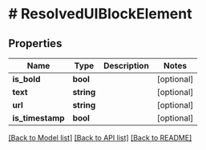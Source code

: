 # # ResolvedUIBlockElement

## Properties

Name | Type | Description | Notes
------------ | ------------- | ------------- | -------------
**is_bold** | **bool** |  | [optional]
**text** | **string** |  | [optional]
**url** | **string** |  | [optional]
**is_timestamp** | **bool** |  | [optional]

[[Back to Model list]](../../README.md#models) [[Back to API list]](../../README.md#endpoints) [[Back to README]](../../README.md)
